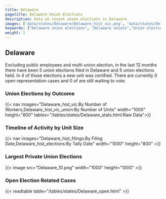 ```yaml
---
title: Delaware
pagetitle: Delaware Union Elections
description: Data on recent union elections in Delaware.
images: ['data/states/Delaware/Delaware_hist_vic.png', 'data/states/Delaware/Delaware_hist_size.png', 'data/states/Delaware/Delaware_10.png']
keywords: ["Delaware union elections", "Delaware unions","Union elections"]
weight: 1
---
```

##  Delaware

Excluding public employees and multi-union election, in the last 12 months there have been 5 union elections filed in Delaware and 5 union elections held. In 4 of those elections a new unit was certified. There are currently 0 open representation cases and 0 of are still waiting to vote.

### Union Elections by Outcome
{{< nav images="Delaware_hist_vic:By Number of Workers,Delaware_hist_vic_union:By Number of Units" width="1000" height="800" tables="/tables/states/Delaware_stats.html:Raw Data">}}

### Timeline of Activity by Unit Size
{{< nav images="Delaware_hist_filings:By Filing Date,Delaware_hist_elections:By Tally Date" width="1000" height="800" >}}

### Largest Private Union Elections
{{< image src="Delaware_10.png" width="1000" height="1000"  >}}

### Open Election Related Cases
{{< readtable table="/tables/states/Delaware_open.html" >}}

